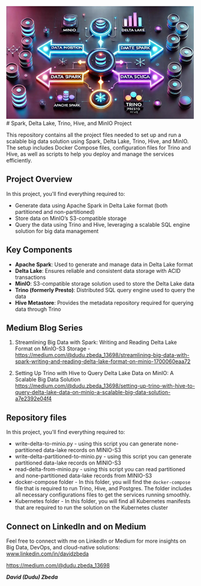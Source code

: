 <img src="./welcome.png" alt="welcome Image" width="500" height="300">
# Spark, Delta Lake, Trino, Hive, and MinIO Project

This repository contains all the project files needed to set up and run a scalable big data solution using Spark, Delta Lake, Trino, Hive, and MinIO. The setup includes Docker Compose files, configuration files for Trino and Hive, as well as scripts to help you deploy and manage the services efficiently.

## Project Overview

In this project, you'll find everything required to:
- Generate data using Apache Spark in Delta Lake format (both partitioned and non-partitioned)
- Store data on MinIO’s S3-compatible storage
- Query the data using Trino and Hive, leveraging a scalable SQL engine solution for big data management

## Key Components
- **Apache Spark**: Used to generate and manage data in Delta Lake format
- **Delta Lake**: Ensures reliable and consistent data storage with ACID transactions
- **MinIO**: S3-compatible storage solution used to store the Delta Lake data
- **Trino (formerly Presto)**: Distributed SQL query engine used to query the data
- **Hive Metastore**: Provides the metadata repository required for querying data through Trino

## Medium Blog Series

1. Streamlining Big Data with Spark: Writing and Reading Delta Lake Format on MinIO-S3 Storage - https://medium.com/@dudu.zbeda_13698/streamlining-big-data-with-spark-writing-and-reading-delta-lake-format-on-minio-1700060eaa72

2. Setting Up Trino with Hive to Query Delta Lake Data on MinIO: A Scalable Big Data Solution
https://medium.com/@dudu.zbeda_13698/setting-up-trino-with-hive-to-query-delta-lake-data-on-minio-a-scalable-big-data-solution-a7e2392e04f4

## Repository files

In this project, you'll find everything required to:
- write-delta-to-minio.py - using this script you can generate none-partitioned data-lake records on MINIO-S3
- write-delta-partitioned-to-minio.py - using this script you can generate partitioned data-lake records on MINIO-S3
- read-delta-from-minio.py - using this script you can read partitioned and none-partitioned data-lake records from MINIO-S3
- docker-compose folder - In this folder, you will find the `docker-compose` file that is required to run Trino, Hive, and Postgres. The folder includes all necessary configurations files to get the services running smoothly. 
- Kubernetes folder - In this folder, you will find all Kubernetes manifests that are required to run the solution on the Kubernetes cluster 


## Connect on LinkedIn and on Medium
Feel free to connect with me on LinkedIn or Medium for more insights on Big Data, DevOps, and cloud-native solutions:
www.linkedin.com/in/davidzbeda

https://medium.com/@dudu.zbeda_13698

***David (Dudu) Zbeda***

